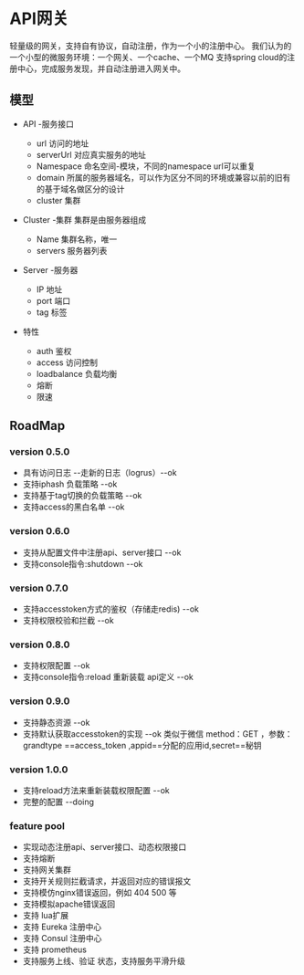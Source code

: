 # API网关
轻量级的网关，支持自有协议，自动注册，作为一个小的注册中心。
我们认为的一个小型的微服务环境：一个网关、一个cache、一个MQ
支持spring cloud的注册中心，完成服务发现，并自动注册进入网关中。
## 模型
* API -服务接口
  * url 访问的地址
  * serverUrl 对应真实服务的地址
  * Namespace 命名空间-模块，不同的namespace url可以重复
  * domain 所属的服务器域名，可以作为区分不同的环境或兼容以前的旧有的基于域名做区分的设计
  * cluster 集群

* Cluster -集群
集群是由服务器组成
  * Name 集群名称，唯一
  * servers 服务器列表

* Server -服务器
  * IP   地址
  * port 端口
  * tag 标签

* 特性
  * auth   鉴权
  * access 访问控制
  * loadbalance 负载均衡
  * 熔断
  * 限速
  
## RoadMap
### version 0.5.0
* 具有访问日志 --走新的日志（logrus）--ok
* 支持iphash 负载策略 --ok
* 支持基于tag切换的负载策略 --ok
* 支持access的黑白名单 --ok

### version 0.6.0
* 支持从配置文件中注册api、server接口 --ok
* 支持console指令:shutdown  --ok


### version 0.7.0
* 支持accesstoken方式的鉴权（存储走redis) --ok
* 支持权限校验和拦截 --ok

### version 0.8.0
* 支持权限配置 --ok
* 支持console指令:reload 重新装载 api定义 --ok

### version 0.9.0
* 支持静态资源 --ok
* 支持默认获取accesstoken的实现 --ok 
类似于微信 method：GET ，参数：grandtype ==access_token ,appid==分配的应用id,secret==秘钥

### version 1.0.0
* 支持reload方法来重新装载权限配置 --ok
* 完整的配置  --doing


### feature pool
* 实现动态注册api、server接口、动态权限接口
* 支持熔断
* 支持网关集群
* 支持开关规则拦截请求，并返回对应的错误报文
* 支持模仿nginx错误返回，例如 404 500 等
* 支持模拟apache错误返回
* 支持 lua扩展
* 支持 Eureka 注册中心 
* 支持 Consul 注册中心 
* 支持 prometheus
* 支持服务上线、验证 状态，支持服务平滑升级
